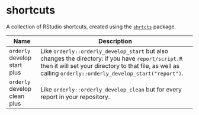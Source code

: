 # shortcuts

A collection of RStudio shortcuts, created using the [`shrtcts`](https://pkg.garrickadenbuie.com/shrtcts/) package.

| Name | Description |
| --- | ----------- |
| `orderly` develop start plus | Like `orderly::orderly_develop_start` but also changes the directory: if you have `report/script.R` then it will set your directory to that file, as well as calling `orderly::orderly_develop_start("report")`. |
| `orderly` develop clean plus | Like `orderly::orderly_develop_clean` but for every report in your repository. |
